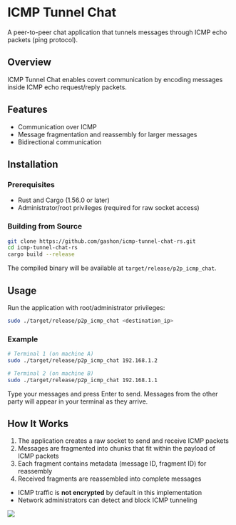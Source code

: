 # ICMP Tunnel Chat

A peer-to-peer chat application that tunnels messages through ICMP echo packets (ping protocol).

## Overview

ICMP Tunnel Chat enables covert communication by encoding messages inside ICMP echo request/reply packets. 

## Features

- Communication over ICMP
- Message fragmentation and reassembly for larger messages
- Bidirectional communication

## Installation

### Prerequisites

- Rust and Cargo (1.56.0 or later)
- Administrator/root privileges (required for raw socket access)

### Building from Source

```bash
git clone https://github.com/gashon/icmp-tunnel-chat-rs.git
cd icmp-tunnel-chat-rs
cargo build --release
```

The compiled binary will be available at `target/release/p2p_icmp_chat`.

## Usage

Run the application with root/administrator privileges:

```bash
sudo ./target/release/p2p_icmp_chat <destination_ip>
```

### Example

```bash
# Terminal 1 (on machine A)
sudo ./target/release/p2p_icmp_chat 192.168.1.2

# Terminal 2 (on machine B)
sudo ./target/release/p2p_icmp_chat 192.168.1.1
```

Type your messages and press Enter to send. Messages from the other party will appear in your terminal as they arrive.

## How It Works

1. The application creates a raw socket to send and receive ICMP packets
2. Messages are fragmented into chunks that fit within the payload of ICMP packets
3. Each fragment contains metadata (message ID, fragment ID) for reassembly
4. Received fragments are reassembled into complete messages

- ICMP traffic is **not encrypted** by default in this implementation
- Network administrators can detect and block ICMP tunneling

<!-- Analytics  -->
![](https://analytics-fawn-nine.vercel.app/api/analytics/github/beacon?api_key=eyJhbGciOiJIUzI1NiIsInR5cCI6IkpXVCJ9.eyJhdXRob3JfaWQiOiJlOWJhM2U0ZC0yOTI4LTQxZTYtOTQ2ZS1lNTAwZWUyNzRkYTciLCJwcm9qZWN0X2lkIjoiMzk3OTM2NGUtNjA0Yi00YWU2LTkxNWUtZGIyYjk3MDEwYjQ1IiwiY3JlYXRlZF9hdCI6IjIwMjQtMDEtMTBUMDM6NTQ6MzQuMzU0WiIsImlhdCI6MTcwNDg1ODg3NH0.k_tddRmgKImJ8ROqgNHUAXiW_BP_FlZFdlx8-VYPyh8)
